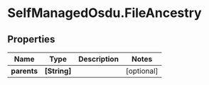 # SelfManagedOsdu.FileAncestry

## Properties
Name | Type | Description | Notes
------------ | ------------- | ------------- | -------------
**parents** | **[String]** |  | [optional] 


